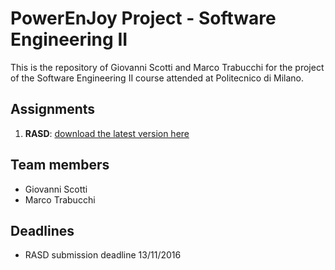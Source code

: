 # PowerEnJoy Project - Software Engineering II
This is the repository of Giovanni Scotti and Marco Trabucchi for the project of the Software Engineering II course attended at Politecnico di Milano.

## Assignments
1. **RASD**: [download the latest version here](https://github.com/GiovanniScotti/PowerEnjoy-SEII-Project-Scotti-Trabucchi/tree/master/rasd/rasd.pdf)

## Team members
* Giovanni Scotti
* Marco Trabucchi

## Deadlines
* RASD submission deadline 13/11/2016